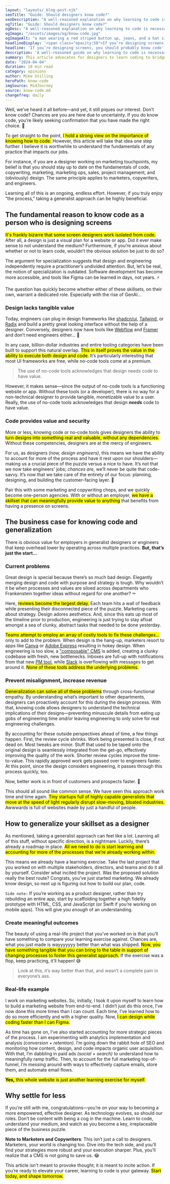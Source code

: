 ```yaml
---
layout: "layouts/_blog-post.njk"
seoTitle: "Guide: Should designers know code?"
seoDescription: "A well-reasoned explanation on why learning to code is necessary—but even more so, taking a generalist approach toward design."
ogTitle: "Guide: Should designers know code?"
ogDesc: "A well-reasoned explanation on why learning to code is necessary—but even more so, taking a generalist approach toward design."
ogImage: "/assets/images/og/know-code.jpg"
ogImageAlt: "a man wearing a red striped button up, jeans, and a hat sitting in front of a computer in a dark room filled with plants trying to type code"
headlineDisplay: '<span class="opacity:50">If you’re designing screens,</span> you should probably know code'
headline: 'If you’re designing screens, you should probably know code'
description: 'A well-reasoned guide on why learning to code is necessary—<span class="space:nowrap">but even</span> more so, taking a generalist approach <span class="space:nowrap">toward design.</span>'
summary: This article advocates for designers to learn coding to bridge the gap between design and development, streamline the production process, and foster innovation. It emphasizes the importance of designers understanding HTML, CSS, and JavaScript to prototype ideas rapidly and communicate effectively with developers, arguing that a hybrid skill set leads to more cohesive digital products.
date: "2024-04-04"
duration: 10 min read
category: opinions
author: Mike Stilling
heroPath: know-code
imgSource: MidJourney
source: know-code.md
changefreq: daily
---
```


Well, we’ve heard it all before—and yet, it still piques our interest. Don’t know code? Chances are you are here due to uncertainty. If you do know code, you’re likely seeking confirmation that you have made <span class="space:nowrap">the right choice. 🤔</span>

To get straight to the point, <mark>I hold a strong view on the importance of knowing how to code.</mark> However, this article will take that idea one step further. I believe it is worthwhile to understand the fundamentals of any practice that impacts our jobs.

For instance, if you are a designer working on marketing touchpoints, <span class="space:nowrap">my belief</span> is that you should stay up to date on the fundamentals of code, copywriting, marketing, marketing ops, sales, project management, and (obviously) design. The same principle applies to marketers, copywriters, and engineers.

Learning all of this is an ongoing, endless effort. However, if you truly enjoy “the process,” taking a generalist approach can be highly beneficial.

## The fundamental reason to know code as a person who is designing screens

<mark>It's frankly bizarre that some screen designers work isolated from code.</mark> After all, a design is just a visual plan for a website or app. Did it ever make sense to not understand the medium? Furthermore, if you’re anxious about whether or not to learn code, wouldn’t the obvious solution be just to do so?

The argument for specialization suggests that design and engineering independently require a practitioner’s undivided attention. But, let’s be real, the notion of specialization is outdated. Software development has become more accessible, and tools like Figma can be learned in days, <span class="space:nowrap">not years. ⚡️</span>

The question has quickly become whether either of these skillsets, on <span class="space:nowrap">their own,</span> warrant a dedicated role. Especially with the rise of GenAI…

### Design lacks tangible value

Today, engineers can plug in design frameworks like [shadcn/ui](https://ui.shadcn.com/), [Tailwind](https://tailwindui.com/), <span class="space:nowrap">or [Radix](https://www.radix-ui.com/)</span> and build a pretty great looking interface without the help of a designer. Conversely, designers now have tools like [Webflow](https://webflow.com/) and [Framer](https://www.framer.com/) and don’t need <span class="space:nowrap">engineers either… 💩</span>

In any case, billion-dollar industries and entire tooling categories have been built to support this natural overlap. <mark>This in itself proves the value in the ability to execute both design and code.</mark> It’s particularly interesting that most UI frameworks are free, while no-code tools come at a premium.

> The use of no-code tools acknowledges that design needs code <span class="space:nowrap">to have</span> value.

However, it makes sense—since the output of no-code tools is a functioning website or app. Without these tools (or a developer), there is no way for a non-technical designer to provide tangible, monetizable value to a user. Really, the use of no-code tools acknowledges that design _**needs**_ code <span class="space:nowrap">to have</span> value.

### Code provides value and security

More or less, knowing code or no-code tools gives designers the ability to <mark>turn designs into something real and valuable, without any dependencies.</mark> Without these competencies, designers are at the mercy of engineers.

For us, as designers _(now, design engineers)_, this means we have the ability <span class="space:nowrap">to account</span> for more of the process and have it rest upon our shoulders—making us a crucial piece of the puzzle versus a nice to have. It’s not that we now take engineers' jobs; _chances are,_ we’ll never be quite that code-savvy. It’s now that we take care of the entirety of our focus: planning, designing, and building the <span class="space:nowrap">customer-facing layer. 💪</span>

Pair this with some marketing and copywriting chops, and we quickly become one-person agencies. With or without an employer, <mark>we have a skillset that can meaningfully provide value to anything</mark> that benefits <span class="space:nowrap">from having</span> a presence on screens.

## The business case for knowing code and generalization

There is obvious value for employers in generalist designers or engineers that keep overhead lower by operating across multiple practices. **But, <span class="sm:space:nowrap">that’s just the start...</span>**

### Current problems

Great design is special because there’s so much bad design. Elegantly merging design and code with purpose and strategy is tough. Why <span class="space:nowrap">wouldn’t it</span> be when processes and values are siloed across departments who Frankenstein together ideas without regard <span class="sm:space:nowrap">for one another? ⚰️</span>

Here, <mark>reviews become the largest delay.</mark> Each team hits a wall of feedback while presenting their disconnected piece of the puzzle. Marketing cares about strategy. Design adores aesthetics. And, since this eats up most of the timeline prior to production, engineering is just trying to stay afloat amongst a sea of clunky, abstract tasks that needed to be done yesterday.

<mark>Teams attempt to employ an array of costly tools to fix these challenges…</mark> only to add to the problem. When design is the hang-up, marketers resort <span class="space:nowrap">to apps</span> like [Canva](https://www.canva.com/) or [Adobe Express](https://www.adobe.com/express/) resulting in hokey design. When engineering is too slow, a ["composable" CMS](https://www.contentful.com/) is added, creating a clunky codebase with fresh, new bottlenecks. Inboxes are full-up with notifications from that new [PM tool](https://www.atlassian.com/software/jira), while [Slack](https://slack.com/) <span class="space:nowrap">is overflowing</span> with messages to get around it. <mark>None of these tools address the underlying problems.</mark>

### Prevent misalignment, increase revenue

<mark>Generalization can solve all of these problems</mark> through cross-functional empathy. By understanding what’s important to other departments, designers can proactively account for this during the design process. <span class="space:nowrap">With that,</span> knowing code allows designers to understand the technical implications of their designs—preventing minuscule details from eating <span class="space:nowrap">up gobs</span> of engineering time _and/or_ leaving engineering to only solve <span class="space:nowrap">for real engineering challenges.</span>

By accounting for these outside perspectives ahead of time, a few things happen. First, the review cycle shrinks. Work being presented is close, <span class="space:nowrap">if not dead</span> on. Most tweaks are minor. Stuff that used to be taped onto <span class="space:nowrap">the original</span> design is seamlessly integrated from the get-go, effectively improving the quality of the work. Shorter review cycles improve the time-to-value. This rapidly approved work gets passed over to engineers faster. <span class="space:nowrap">At this</span> point, since the design considers engineering, it passes through <span class="space:nowrap">this process</span> quickly, too.

Now, better work is in front of customers <span class="space:nowrap">and prospects faster. 🤌</span>

This should all sound like common sense. We have seen this approach work time and time again. <mark>Tiny startups full of highly capable generalists that move at the speed of light regularly disrupt slow-moving, bloated industries.</mark> Awwwards is full of websites made by just a handful of people.

## How to generalize your skillset as a designer

As mentioned, taking a generalist approach can feel like a lot. Learning <span class="space:nowrap">all of</span> this stuff, without specific direction, is a nightmare. Luckily, there’s already a roadmap in place. <mark>All we need to do is start learning and accounting for more of the processes that we’re already working within.</mark>

This means we already have a learning exercise. Take the last project that you worked on with multiple stakeholders, directors, and teams and do it all by yourself. Consider what incited the project. Was the proposed solution really the best route? Congrats, you’ve just started marketing. We already know design, so next up is figuring out how to build our plan, code.

`Side note:` If you’re working as a product designer, rather than try rebuilding an entire app, start by scaffolding together a high fidelity prototype with HTML, CSS, and JavaScript (or Swift if you’re working on mobile apps). This will give you *enough* of an understanding.

### Create meaningful outcomes

The beauty of using a real-life project that you’ve worked on is that you’ll have something to compare your learning exercise against. Chances are, what you just made is wayyyyyyy better than what was shipped. <mark>Now, you have something tangible that you can bring to the table in support of changing processes to foster this generalist approach.</mark> If the exercise was <span class="space:nowrap">a flop,</span> keep practicing, <span class="space:nowrap">it’ll happen! 😅</span>

> Look at this, it’s way better than that, and wasn’t a complete pain in everyone’s ass.

### Real-life example

I work on marketing websites. So, initially, I took it upon myself to learn how to build a marketing website from end-to-end. I didn’t just do this once, I’ve now done this more times than I can count. Each time, I’ve learned how to do so more efficiently and with a higher quality. Now, <mark><span class="space:nowrap">I can design</span> while coding faster than I can Figma.</mark>

As time has gone on, I’ve also started accounting for more strategic pieces of the process. I am experimenting with analytics implementation and analysis *(conversion + retention)*. I’m going down the rabbit hole of SEO <span class="space:nowrap">and monitoring</span> how content, design, and code impacts organic user acquisition. With that, I’m dabbling in paid ads *(social + search)* to understand how to meaningfully ramp traffic. Then, to account for the <span class="space:nowrap">full marketing</span> top-of-funnel, I’m messing around with ways to effectively capture emails, store them, and automate email flows.

<mark>**Yes,** this whole website is just another learning exercise for myself.</mark>

## Why settle for less

If you’re still with me, congratulations—you’re on your way to becoming <span class="space:nowrap">a more</span> empowered, effective designer. As technology evolves, so should <span class="space:nowrap">our roles.</span> Don’t be content with being a cog in the machine. Learn to code, understand your medium, and watch as you become a key, irreplaceable piece of the business puzzle.

**Note to Marketers and Copywriters**: This isn’t just a call to designers. Marketers, your world is changing too. Dive into the tech side, and you’ll find your strategies more robust and your execution sharper. Plus, you’ll realize that a CMS is not going to save us. 😂

This article isn't meant to provoke thought; it is meant to incite action. <span class="space:nowrap">If you’re</span> ready to elevate your career, learning to code is your gateway. <mark><span class="space:nowrap">Start today,</span> and shape tomorrow.</mark>